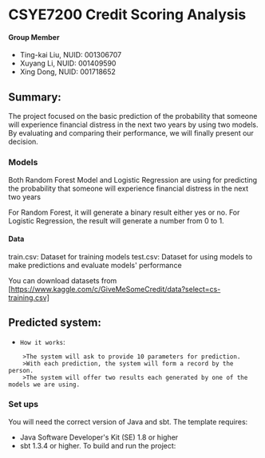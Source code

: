 # CSYE7200 Credit Scoring Analysis

#### Group Member

- Ting-kai Liu, NUID: 001306707
- Xuyang Li, NUID: 001409590
- Xing Dong, NUID: 001718652

## Summary:

The project focused on the basic prediction of the probability that someone will experience financial distress in the next two years by using two models. By evaluating and comparing their performance, we will finally present our decision.

### **Models**
Both Random Forest Model and Logistic Regression are using for predicting the probability that someone will experience financial distress in the next two years

For Random Forest, it will generate a binary result either yes or no.
For Logistic Regression, the result will generate a number from 0 to 1.

#### **Data** 
train.csv: Dataset for training models
test.csv: Dataset for using models to make predictions and evaluate models' performance

You can download datasets from [https://www.kaggle.com/c/GiveMeSomeCredit/data?select=cs-training.csv]

## Predicted system:
* `How it works`:
```
    >The system will ask to provide 10 parameters for prediction.
    >With each prediction, the system will form a record by the person.
    >The system will offer two results each generated by one of the models we are using. 
```
### Set ups
You will need the correct version of Java and sbt. 
The template requires:
- Java Software Developer's Kit (SE) 1.8 or higher
- sbt 1.3.4 or higher.
To build and run the project:
